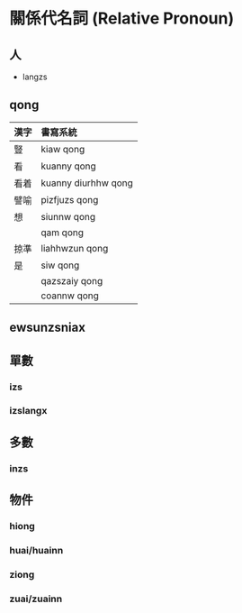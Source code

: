 # 關係代名詞 (Relative Pronoun)

## 人

* langzs

## qong

| 漢字 | 書寫系統 |
| :--- | :--- |
| 豎 | kiaw qong |
| 看 | kuanny qong |
| 看着 | kuanny diurhhw qong |
| 譬喻 | pizfjuzs qong |
| 想 | siunnw qong |
| | qam qong |
| 掠準 | liahhwzun qong |
| 是 | siw qong |
|| qazszaiy qong |
|| coannw qong |

## ewsunzsniax

## 單數

### izs

### izslangx

## 多數

### inzs

## 物件

### hiong

### huai/huainn

### ziong

### zuai/zuainn
